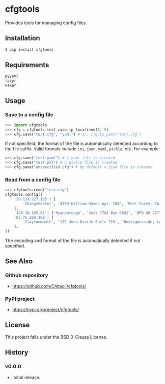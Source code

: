 # cfgtools
Provides tools for managing config files.

## Installation
```sh
$ pip install cfgtools
```

## Requirements
```txt
pyyaml
lazyr
Faker
```

## Usage
### Save to a config file

```py
>>> import cfgtools
>>> cfg = cfgtools.test_case.ip_locations(3, 0)
>>> cfg.save("test.cfg", "yaml") # or: cfg.to_yaml("test.cfg")
```
If not specifeid, the format of the file is automatically detected according to the file suffix. Valid formats include `ini`, `json`, `yaml`, `pickle`, etc. For example:
```py
>>> cfg.save("test.yaml") # a yaml file is created
>>> cfg.save("test.pkl") # a pickle file is created
>>> cfg.save("unspecified.cfg") # by default a json file is created
```
### Read from a config file
```py
>>> cfgtools.read("test.cfg")
cfgtools.config({
    '38.113.227.125': [
        'Changchester', '4759 William Haven Apt. 194', 'West Corey, CA 90152',
    ],
    '128.18.185.81': ['Ryanborough', 'Unit 7784 Box 0801', 'DPO AP 52775'],
    '85.75.200.206': [
        'Claytonmouth', '139 John Divide Suite 115', 'Rodriguezside, LA 93111',
    ],
})
```
The encoding and format of the file is automatically detected if not specified.

## See Also
### Github repository
* https://github.com/Chitaoji/cfgtools/

### PyPI project
* https://pypi.org/project/cfgtools/

## License
This project falls under the BSD 3-Clause License.

## History
### v0.0.0
* Initial release.